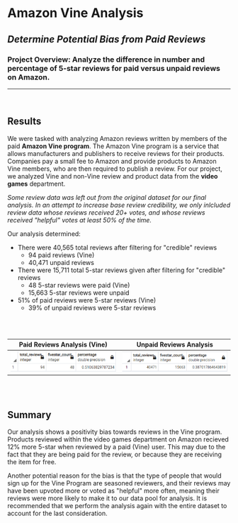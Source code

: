# Amazon Vine Analysis
## *Determine Potential Bias from Paid Reviews*
### Project Overview: Analyze the difference in number and percentage of 5-star reviews for paid versus unpaid reviews on Amazon.
---
</br>

## Results

We were tasked with analyzing Amazon reviews written by members of the paid **Amazon Vine program**.  The Amazon Vine program is a service that allows manufacturers and publishers to receive reviews for their products. Companies pay a small fee to Amazon and provide products to Amazon Vine members, who are then required to publish a review.  For our project, we analyzed Vine and non-Vine review and product data from the **video games** department.

*Some review data was left out from the original dataset for our final analysis.  In an attempt to increase base review credibility, we only inlcluded review data whose reviews received 20+ votes, and whose reviews received "helpful" votes at least 50% of the time.* 

Our analysis determined:
- There were 40,565 total reviews after filtering for "credible" reviews
  - 94 paid reviews (Vine)
  - 40,471 unpaid reviews
- There were 15,711 total 5-star reviews given after filtering for "credible" reviews
  - 48 5-star reviews were paid (Vine)
  - 15,663 5-star reviews were unpaid
- 51% of paid reviews were 5-star reviews (Vine)
  - 39% of unpaid reviews were 5-star reviews
</br>
</br>

Paid Reviews Analysis (Vine)     |  Unpaid Reviews Analysis
:-------------------------:|:-------------------------:
<img src="https://github.com/ajcurtis916/Amazon_Vine_analysis/blob/main/resources/paid_reviews_analysis.png" width="500" />|<img src="https://github.com/ajcurtis916/Amazon_Vine_analysis/blob/main/resources/unpaid_reviews_analysis.png" width="500"/>
</br>
</br>

## Summary

Our analysis shows a positivity bias towards reviews in the Vine program.  Products reviewed within the video games department on Amazon recieved 12% more 5-star when reviewed by a paid (Vine) user.  This may due to the fact that they are being paid for the review, or because they are receiving the item for free.

Another potential reason for the bias is that the type of people that would sign up for the Vine Program are seasoned reviewers, and their reviews may have been upvoted more or voted as "helpful" more often, meaning their reviews were more likely to make it to our data pool for analysis.  It is recommended that we perform the analysis again with the entire dataset to account for the last consideration.  
